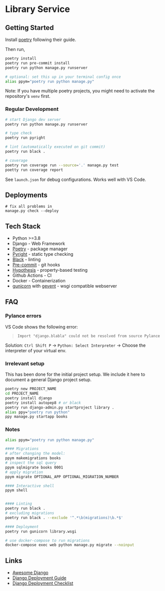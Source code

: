 # Library Service

## Getting Started

Install [poetry](https://python-poetry.org/) following their guide.

Then run,

```sh
poetry install
poetry run pre-commit install
poetry run python manage.py runserver

# optional: set this up in your terminal config once
alias ppym="poetry run python manage.py"
```

Note: If you have multiple poetry projects, you might need to activate the repository's `venv` first.

### Regular Development

```sh
# start Django dev server
poetry run python manage.py runserver

# type check
poetry run pyright

# lint (automatically executed on git commit)
poetry run black .

# coverage
poetry run coverage run --source='.' manage.py test
poetty run coverage report
```

See `launch.json` for debug configurations. Works well with VS Code.

## Deployments

```shell
# fix all problems in
manage.py check --deploy

```

## Tech Stack

- Python >=3.8
- Django - Web Framework
- [Poetry](https://www.poetryfoundation.org/) - package manager
- [Pyright](https://github.com/microsoft/pyright) - static type checking
- [Black](https://black.readthedocs.io/en/stable/index.html) - linting
- [Pre-commit](https://pre-commit.com/) - git hooks
- [Hypothesis](https://hypothesis.readthedocs.io/en/latest/index.html) - property-based testing
- Github Actions - CI
- Docker - Containerization
- [gunicorn](https://gunicorn.org/) with [gevent](http://www.gevent.org/) - wsgi compatible webserver

## FAQ

### Pylance errors

VS Code shows the following error:

> `Import "django.blabla" could not be resolved from source Pylance`

Solution: `Ctrl Shift P` -> `Python: Select Interpreter` -> Choose the interpreter of your virtual env.

### Irrelevant setup

This has been done for the initial project setup. We include it here to document a general Django project setup.

```sh
poetry new PROJECT_NAME
cd PROJECT_NAME
poetry install django
poetry install autopep8 # or black
poetry run django-admin.py startproject library .
alias ppy="poetry run python"
ppy manage.py startapp books
```

### Notes

```sh
alias ppym="poetry run python manage.py"

#### Migrations
# after changing the model:
ppym makemigrations books
# inspect the sql query
ppym sqlmigrate books 0001
# apply migration
ppym migrate OPTIONAL_APP OPTIONAL_MIGRATION_NUMBER

#### Interactive shell
ppym shell


#### Linting
poetry run black .
# excluding migrations
poetry run black . --exclude '^.*\b(migrations)\b.*$'

#### Deployment
poetry run gunicorn library.wsgi

# use docker-compose to run migrations
docker-compose exec web python manage.py migrate --noinput
```

## Links

- [Awesome Django](https://github.com/wsvincent/awesome-django)
- [Django Deployment Guide](https://docs.djangoproject.com/en/3.2/howto/deployment/)
- [Django Deployment Checklist](https://docs.djangoproject.com/en/3.2/howto/deployment/checklist/)
